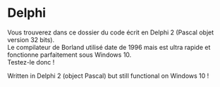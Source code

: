 # Delphi

Vous trouverez dans ce dossier du code écrit en Delphi 2 (Pascal objet version 32 bits).<br>
Le compilateur de Borland utilisé date de 1996 mais est ultra rapide et fonctionne parfaitement sous Windows 10.<br>
Testez-le donc !

Written in Delphi 2 (object Pascal) but still functional on Windows 10 !
